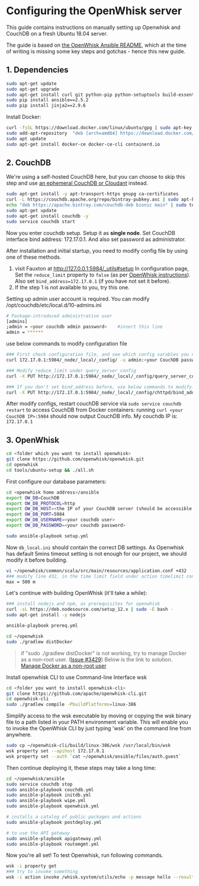 # Configuring the OpenWhisk server

This guide contains instructions on manually setting up Openwhisk and CouchDB on a fresh Ubuntu 18.04 server.

The guide is based on [the OpenWhisk Ansible README](https://github.com/openwhisk/openwhisk/blob/master/ansible/README.md#setup), which at the time of writing is missing some key steps and gotchas - hence this new guide.

## 1. Dependencies

```sh
sudo apt-get update
sudo apt-get upgrade
sudo apt-get install curl git python-pip python-setuptools build-essential libssl-dev libffi-dev python-dev software-properties-common
sudo pip install ansible==2.5.2
sudo pip install jinja2==2.9.6
````
Install Docker:
```sh
curl -fsSL https://download.docker.com/linux/ubuntu/gpg | sudo apt-key add -
sudo add-apt-repository  "deb [arch=amd64] https://download.docker.com/linux/ubuntu $(lsb_release -cs) stable"
sudo apt update
sudo apt-get install docker-ce docker-ce-cli containerd.io
```


## 2. CouchDB

We're using a self-hosted CouchDB here, but you can choose to skip this step and use [an ephemeral CouchDB or Cloudant](https://github.com/openwhisk/openwhisk/blob/master/ansible/README.md#setup) instead.

```sh
sudo apt-get install -y apt-transport-https gnupg ca-certificates
curl -L https://couchdb.apache.org/repo/bintray-pubkey.asc | sudo apt-key add -
echo "deb https://apache.bintray.com/couchdb-deb bionic main" | sudo tee -a /etc/apt/sources.list.d/couchdb.list
sudo apt-get update
sudo apt-get install couchdb -y
sudo service couchdb start
```
Now you enter couchdb setup.
Setup it as **single node**. Set CouchDB interface bind address: 172.17.0.1. 
And also set password as administrator.

After installation and initial startup, you need to modify config file by using one of these methods.
1. visit Fauxton at http://127.0.0.1:5984/_utils#setup
In configuration page, Set the `reduce_limit` property to `false` (as per [OpenWhisk instructions](https://github.com/openwhisk/openwhisk/blob/master/ansible/README.md#persistent-couchdb)). 
Also set `bind_address=172.17.0.1` (if you have not set it before).
2. If the step 1 is not available to you, try this one.

Setting up admin user account is required. You can modify /opt/couchdb/etc/local.d/10-admins.ini
```sh
# Package-introduced administrative user
[admins]
;admin = <your couchdb admin password>    #insert this line
admin = ******
```
use below commands to modify configuration file 
```sh
### First check configuration file, and see which config varables you need to modified
curl 172.17.0.1:5984/_node/_local/_config/ -u admin:<your CouchDB password>

### Modify reduce_limit under query_server_config
curl -X PUT http://172.17.0.1:5984/_node/_local/_config/query_server_config/reduce_limit -d '"false"' -u admin:<your CouchDB password>

### If you don't set bind_address before, use below commands to modify.
curl -X PUT http://172.17.0.1:5984/_node/_local/_config/chttpd/bind_address -d '"172.17.0.1"' -u admin:<your CouchDB password>
```
After modify configs, restart couchDB service via `sudo service couchdb restart` to access CouchDB from Docker containers: running `curl <your CouchDB IP>:5984` should now output CouchDB info. My couchdb IP is: `172.17.0.1`

## 3. OpenWhisk

```sh
cd <folder which you want to install openwhisk>
git clone https://github.com/openwhisk/openwhisk.git
cd openwhisk
cd tools/ubuntu-setup && ./all.sh
```
First configure our database parameters:
```sh
cd <openwhisk home address>/ansible
export OW_DB=CouchDB
export OW_DB_PROTOCOL=http
export OW_DB_HOST=<the IP of your CouchDB server (should be accessible from Docker containers)>
export OW_DB_PORT=5984
export OW_DB_USERNAME=<your couchdb user>
export OW_DB_PASSWORD=<your couchdb password>

sudo ansible-playbook setup.yml
```
Now `db_local.ini` should contain the correct DB settings. 
As Openwhisk has default 5mins timeout setting is not enough for our project, we should modify it before building.
```sh
vi ~/openwhisk/common/scala/src/main/resources/application.conf +432
### modify line 432, in the time limit field under action timelimit configuration
max = 500 m
```
Let's continue with building OpenWhisk (it'll take a while):
```sh
### install nodejs and npm, as prerequisites for openwhisk
curl -sL https://deb.nodesource.com/setup_12.x | sudo -E bash -
sudo apt-get install -y nodejs

ansible-playbook prereq.yml

cd ~/openwhisk
sudo ./gradlew distDocker
```
> if "sudo ./gradlew distDocker" is not working, try to manage Docker as a non-root user. ([Issue #3429](https://github.com/apache/openwhisk/issues/3429))
Below is the link to solution.
[Manage Docker as a non-root user](https://docs.docker.com/engine/install/linux-postinstall/#manage-docker-as-a-non-root-user)

Install openwhisk CLI to use Command-line Interface wsk
```sh
cd <folder you want to install openwhisk-cli>
git clone https://github.com/apache/openwhisk-cli.git
cd openwhisk-cli
sudo ./gradlew compile -PbuildPlatforms=linux-386
```
Simplify access to the wsk executable by moving or copying the wsk binary file to a path listed in your PATH environment variable. This will enable you to invoke the OpenWhisk CLI by just typing 'wsk' on the command line from anywhere.
```sh
sudo cp ~/openwhisk-cli/build/linux-386/wsk /usr/local/bin/wsk
wsk property set --apihost 172.17.0.1
wsk property set --auth `cat ~/openwhisk/ansible/files/auth.guest`
```

Then continue deploying it, these steps may take a long time:
```sh
cd ~/openwhisk/ansible
sudo service couchdb stop
sudo ansible-playbook couchdb.yml
sudo ansible-playbook initdb.yml
sudo ansible-playbook wipe.yml
sudo ansible-playbook openwhisk.yml

# installs a catalog of public packages and actions
sudo ansible-playbook postdeploy.yml

# to use the API gateway
sudo ansible-playbook apigateway.yml
sudo ansible-playbook routemgmt.yml
```

Now you're all set! To test Openwhisk, run following commands.
```sh
wsk -i property get
### try to invoke something
wsk -i action invoke /whisk.system/utils/echo -p message hello --result
```

